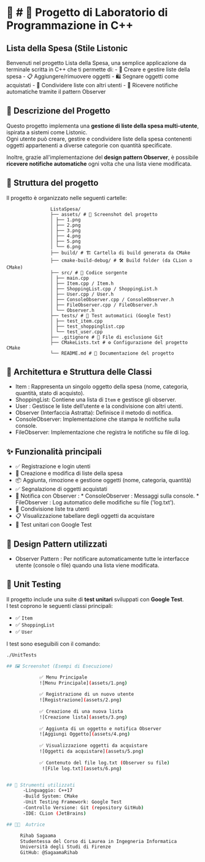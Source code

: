 # 🛒 # 🛒 Progetto di Laboratorio di Programmazione in C++
## Lista della Spesa (Stile Listonic

Benvenuti nel progetto Lista della Spesa, una semplice applicazione da terminale scritta in C++ che ti permette di:
    -  👥  Creare e gestire liste della spesa
     - 📋 Aggiungere/rimuovere oggetti
     - 🛍️ Segnare oggetti come acquistati
     - 🔄 Condividere liste con altri utenti
    - 🔔 Ricevere notifiche automatiche tramite il pattern Observer

## 📌 Descrizione del Progetto

Questo progetto implementa una **gestione di liste della spesa multi-utente**, ispirata a sistemi come Listonic.  
Ogni utente può creare, gestire e condividere liste della spesa contenenti oggetti appartenenti a diverse categorie con quantità specificate.

Inoltre, grazie all'implementazione del **design pattern Observer**, è possibile **ricevere notifiche automatiche** ogni volta che una lista viene modificata.

## 📁 Struttura del progetto

Il progetto è organizzato nelle seguenti cartelle:

                    ListaSpesa/
                    ├── assets/ # 📸 Screenshot del progetto
                    │ ├── 1.png
                    │ ├── 2.png
                    │ ├── 3.png
                    │ ├── 4.png
                    │ ├── 5.png
                    │ └── 6.png
                    ├── build/ # 🏗️ Cartella di build generata da CMake
                    ├── cmake-build-debug/ # 🛠️ Build folder (da CLion o CMake)
                    ├── src/ # 🧠 Codice sorgente
                    │ ├── main.cpp
                    │ ├── Item.cpp / Item.h
                    │ ├── ShoppingList.cpp / ShoppingList.h
                    │ ├── User.cpp / User.h
                    │ ├── ConsoleObserver.cpp / ConsoleObserver.h
                    │ ├── FileObserver.cpp / FileObserver.h
                    │ └── Observer.h
                    ├── tests/ # 🧪 Test automatici (Google Test)
                    │ ├── test_item.cpp
                    │ ├── test_shoppinglist.cpp
                    │ └── test_user.cpp
                    ├── .gitignore # 🚫 File di esclusione Git
                    ├── CMakeLists.txt # ⚙️ Configurazione del progetto CMake
                    └── README.md # 📘 Documentazione del progetto

## 🧱 Architettura e Struttura delle Classi

- Item : Rappresenta un singolo oggetto della spesa (nome, categoria, quantità, stato di acquisto).
- ShoppingList: Contiene una lista di `Item` e gestisce gli observer.
- User : Gestisce le liste dell’utente e la condivisione con altri utenti.
- Observer (Interfaccia Astratta): Definisce il metodo di notifica.
- ConsoleObserver: Implementazione che stampa le notifiche sulla console.
- FileObserver: Implementazione che registra le notifiche su file di log.

## ✨ Funzionalità principali

-   ✅  Registrazione e login utenti
-   🛒  Creazione e modifica di liste della spesa
-   📦 Aggiunta, rimozione e gestione oggetti (nome, categoria, quantità)
-   ✅ Segnalazione di oggetti acquistati
-   🔔 Notifica  con Observer :
                * ConsoleObserver : Messaggi sulla console.
                * FileObserver : Log automatico delle modifiche su file ('log.txt').
-   🤝 Condivisione liste tra utenti
-   📋 Visualizzazione tabellare degli oggetti da acquistare
-  🧪 Test unitari con Google Test

## 🧰 Design Pattern utilizzati

- Observer Pattern : Per notificare automaticamente tutte le interfacce utente (console o file) quando una lista viene modificata.

## 🧪 Unit Testing

Il progetto include una suite di **test unitari** sviluppati con **Google Test**.  
I test coprono le seguenti classi principali:

- ✅ `Item`
- ✅ `ShoppingList`
- ✅ `User`

I test sono eseguibili con il comando:

```bash
./UnitTests

## 🖼️ Screenshot (Esempi di Esecuzione)

            ✅ Menu Principale
            ![Menu Principale](assets/1.png)
            
            ✅ Registrazione di un nuovo utente
            ![Registrazione](assets/2.png)
            
            ✅ Creazione di una nuova lista
            ![Creazione lista](assets/3.png)
             
            ✅ Aggiunta di un oggetto e notifica Observer
            ![Aggiungi Oggetto](assets/4.png)
              
            ✅ Visualizzazione oggetti da acquistare
            ![Oggetti da acquistare](assets/5.png)
               
            ✅ Contenuto del file log.txt (Observer su file)
             ![File log.txt](assets/6.png)


## 🔧 Strumenti utilizzati
      -Linguaggio: C++17
      -Build System: CMake
      -Unit Testing Framework: Google Test
      -Controllo Versione: Git (repository GitHub)
      -IDE: CLion (JetBrains)

## 👩‍💻  Autrice

     Rihab Sagaama
     Studentessa del Corso di Laurea in Ingegneria Informatica
     Università degli Studi di Firenze
     GitHub: @SagaamaRihab

